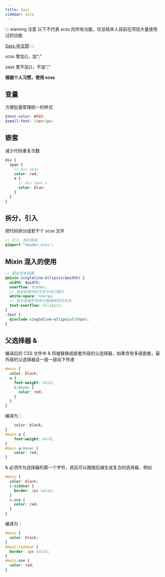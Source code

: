 ```yaml
---
title: Sass
sidebar: auto
---
```


::: warning 注意
以下不代表 scss 的所有功能，仅总结本人目前在项目大量使用过的功能

[Sass 中文网](https://www.sass.hk/)
:::

scss 里加{}，加“;”

sass 里不加{}，不加“;”

**根据个人习惯，使用 scss**

## 变量

方便批量管理统一的样式

```scss
$text-color: #555;
$small-font: 14px+3px;
```

## 嵌套

减少代码重复次数

```scss
div {
  span {
    // div span
    color: red;
    a {
      // div span a
      color: blue;
    }
  }
}
```

## 拆分，引入

把代码拆分成若干个 scss 文件

```scss
// 引入，相对路径
@import 'header.scss';
```

## Mixin 混入的使用

```scss
// 超出文本隐藏
@mixin singleline-ellipsis($width) {
  width: $width;
  overflow: hidden;
  // 规定段落中的文字不进行换行
  white-space: nowrap;
  // 显示省略符号来代表被修剪的文本
  text-overflow: ellipsis;
}
.text {
  @include singleline-ellipsis(500px);
}
```

## 父选择器 &

编译后的 CSS 文件中 & 将被替换成嵌套外层的父选择器，如果含有多层嵌套，最外层的父选择器会一层一层向下传递

```scss
#main {
  color: black;
  a {
    font-weight: bold;
    &:hover {
      color: red;
    }
  }
}
```

编译为：

```css #main {
    color: black;
}
#main a {
    font-weight: bold;
}
#main a:hover {
    color: red;
}
```

& 必须作为选择器的第一个字符，其后可以跟随后缀生成复合的选择器，例如

```scss
#main {
  color: black;
  &-sidebar {
    border: 1px solid;
  }
  &.one {
    color: red;
  }
}
```

编译为：

```css
#main {
  color: black;
}
#main-sidebar {
  border: 1px solid;
}
#main.one {
  color: red;
}
```
